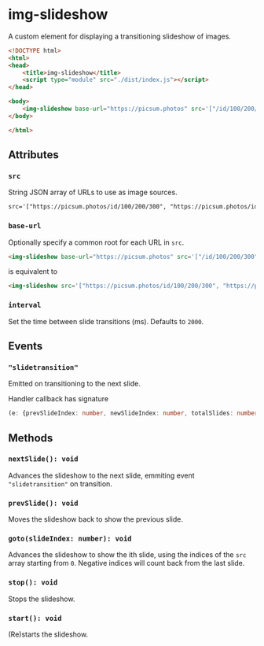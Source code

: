 # img-slideshow

A custom element for displaying a transitioning slideshow of images.

```html
<!DOCTYPE html>
<html>
<head>
    <title>img-slideshow</title>
    <script type="module" src="./dist/index.js"></script>
</head>

<body>
    <img-slideshow base-url="https://picsum.photos" src='["/id/100/200/300", "/id/101/200/300", "/id/102/200/300"]' interval="3000" />
</body>

</html>
```

## Attributes

### `src`

String JSON array of URLs to use as image sources.

```html
src='["https://picsum.photos/id/100/200/300", "https://picsum.photos/id/101/200/300", "https://picsum.photos/id/102/200/300"]'
```

### `base-url`

Optionally specify a common root for each URL in `src`.

```html
<img-slideshow base-url="https://picsum.photos" src='["/id/100/200/300", "/id/101/200/300", "/id/102/200/300"]' />
```

is equivalent to

```html
<img-slideshow src='["https://picsum.photos/id/100/200/300", "https://picsum.photos/id/101/200/300", "https://picsum.photos/id/102/200/300"]' \>
```

### `interval`

Set the time between slide transitions (ms).
Defaults to `2000`.

## Events

### `"slidetransition"`

Emitted on transitioning to the next slide.

Handler callback has signature

```typescript
(e: {prevSlideIndex: number, newSlideIndex: number, totalSlides: number}) => void
```

## Methods

### `nextSlide(): void`

Advances the slideshow to the next slide, emmiting event `"slidetransition"` on transition.

### `prevSlide(): void`

Moves the slideshow back to show the previous slide.

### `goto(slideIndex: number): void`

Advances the slideshow to show the ith slide, using the indices of the `src` array starting from `0`.
Negative indices will count back from the last slide.

### `stop(): void`

Stops the slideshow.

### `start(): void`

(Re)starts the slideshow.
